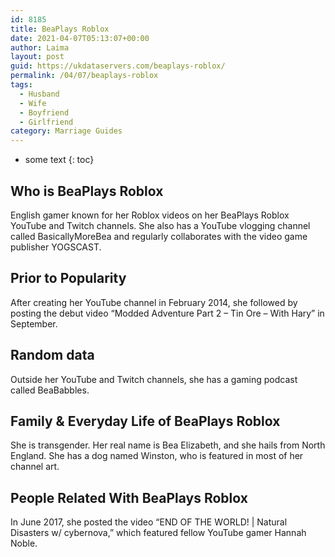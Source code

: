 ```yaml
---
id: 8185
title: BeaPlays Roblox
date: 2021-04-07T05:13:07+00:00
author: Laima
layout: post
guid: https://ukdataservers.com/beaplays-roblox/
permalink: /04/07/beaplays-roblox
tags:
  - Husband
  - Wife
  - Boyfriend
  - Girlfriend
category: Marriage Guides
---
```


* some text
{: toc}


## Who is BeaPlays Roblox
                  
                  
                  
English gamer known for her Roblox videos on her BeaPlays Roblox YouTube and Twitch channels. She also has a YouTube vlogging channel called BasicallyMoreBea and regularly collaborates with the video game publisher YOGSCAST. 
                  
              
            
              
            
                
                
                
## Prior to Popularity
                  
                  
                  
After creating her YouTube channel in February 2014, she followed by posting the debut video &#8220;Modded Adventure Part 2 &#8211; Tin Ore &#8211; With Hary&#8221; in September. 
                  
              
            
              
            
                
                
                
## Random data
                  
                  
                  
Outside her YouTube and Twitch channels, she has a gaming podcast called BeaBabbles. 
                  
              
            
              
            
                
                
                
## Family & Everyday Life of BeaPlays Roblox
                  
                  
                  
She is transgender. Her real name is Bea Elizabeth, and she hails from North England. She has a dog named Winston, who is featured in most of her channel art.
                  
              
            
              
            
                
                
                
## People Related With BeaPlays Roblox
                  
                  
                  
In June 2017, she posted the video &#8220;END OF THE WORLD! | Natural Disasters w/ cybernova,&#8221; which featured fellow YouTube gamer Hannah Noble. 
                  
              
            
              
            
                
              
            
              
              
            
            
              
            
          
          
          